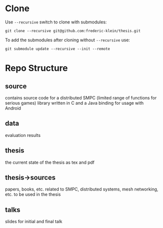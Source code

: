 Clone
=====

Use `--recursive` switch to clone with submodules:

`git clone --recursive git@github.com:frederic-klein/thesis.git`

To add the submodules after cloning without `--recursive` use:

`git submodule update --recursive --init --remote`

Repo Structure
==============

  source
------------------------------------------------------------------------------------------
 contains source code for a distributed SMPC (limited range of functions for serious games)
 library written in C and a Java binding for usage with Android
 
  data
------------------------------------------------------------------------------------------
 evaluation results


  thesis
------------------------------------------------------------------------------------------
 the current state of the thesis as tex and pdf
 
  thesis->sources
------------------------------------------------------------------------------------------
 papers, books, etc. related to SMPC, distributed systems, mesh networking, etc. to be 
 used in the thesis
 
  talks
------------------------------------------------------------------------------------------
 slides for initial and final talk
